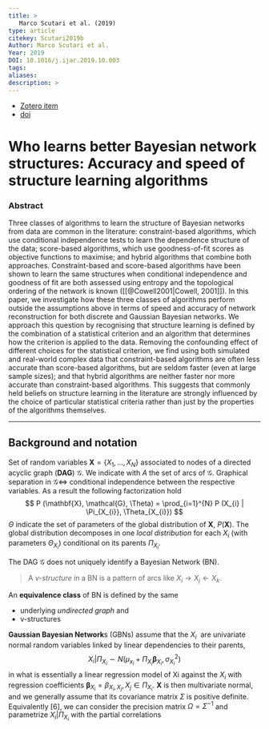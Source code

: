 ```yaml
---
title: >
   Marco Scutari et al. (2019)
type: article
citekey: Scutari2019b
Author: Marco Scutari et al.
Year: 2019
DOI: 10.1016/j.ijar.2019.10.003 
tags: 
aliases:
description: >
---
```


- [Zotero item](zotero://select/items/@Scutari2019b) 
- [doi](https://doi.org/10.1016/j.ijar.2019.10.003) 

# Who learns better Bayesian network structures: Accuracy and speed of structure learning algorithms

### Abstract
Three classes of algorithms to learn the structure of Bayesian networks from data are common in the literature: constraint-based algorithms, which use conditional independence tests to learn the dependence structure of the data; score-based algorithms, which use goodness-of-fit scores as objective functions to maximise; and hybrid algorithms that combine both approaches. Constraint-based and score-based algorithms have been shown to learn the same structures when conditional independence and goodness of fit are both assessed using entropy and the topological ordering of the network is known ([[@Cowell2001|Cowell, 2001]]). In this paper, we investigate how these three classes of algorithms perform outside the assumptions above in terms of speed and accuracy of network reconstruction for both discrete and Gaussian Bayesian networks. We approach this question by recognising that structure learning is defined by the combination of a statistical criterion and an algorithm that determines how the criterion is applied to the data. Removing the confounding effect of different choices for the statistical criterion, we find using both simulated and real-world complex data that constraint-based algorithms are often less accurate than score-based algorithms, but are seldom faster (even at large sample sizes); and that hybrid algorithms are neither faster nor more accurate than constraint-based algorithms. This suggests that commonly held beliefs on structure learning in the literature are strongly influenced by the choice of particular statistical criteria rather than just by the properties of the algorithms themselves.

---

## Background and notation

Set of random variables $\mathbf{X} = \{ X_{1}, \dots, X_{N} \}$ associated to nodes of a directed acyclic graph (**DAG**) $\mathcal{G}$. We indicate with $A$ the set of arcs of $\mathcal{G}$. 
Graphical separation in $\mathcal{G} \iff$ conditional independence between the respective variables.
	As a result the following factorization hold
$$
 P (\mathbf{X},  \mathcal{G}, \Theta) = \prod_{i=1}^{N} P (X_{i} | \Pi_{X_{i}}, \Theta_{X_{i}})
$$
$\Theta$ indicate the set of parameters of the global distribution of $\mathbf{X}$, $P(\mathbf{X})$. The global distribution decomposes in one *local distribution* for each $X_{i}$ (with parameters $\Theta_{X_{i}}$) conditional on its parents $\Pi_{X_{i}}$.

The DAG $\mathcal{G}$ does not uniquely identify a Bayesian Network (BN). 

> A *v-structure* in a BN is a pattern of arcs like $X_{i} \rightarrow X_{j} \leftarrow X_{k}$. 

An **equivalence class** of BN is defined by the same
- underlying *undirected graph* and 
- v-structures 

**Gaussian Bayesian Network**s (GBNs) assume that  the $X_{i}$  are univariate normal random variables linked by linear dependencies to their parents,
$$
 X_{i} | \Pi_{X_{i}} \sim N(\mu_{x_{i}} + \Pi_{X_{i}} \mathbf{\beta}_{X_{i}}, \sigma^{2}_{X_{i}})
$$
in what is essentially a linear regression model of Xi against the $X_{i}$ with regression coefficients $\mathbf{\beta}_{X_{i}} = {\beta_{X_{i}, X_{j}}, X_{j} \in \Pi_{X_{i}}}$.
$\mathbf{X}$ is then multivariate normal, and we generally assume that its covariance matrix $\Sigma$ is positive definite. Equivalently [6], we can consider the precision matrix $\Omega = \Sigma^{-1}$ and parametrize $X_{i} | \Pi_{X_{i}}$ with the partial correlations
